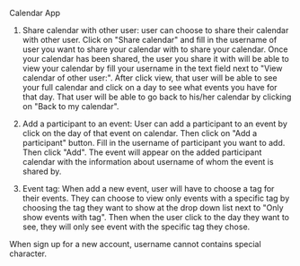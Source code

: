 Calendar App

1. Share calendar with other user: user can choose to share their calendar with other user. Click on "Share calendar" and fill in the username of user you want to share your calendar with to share your calendar. Once your calendar has been shared, the user you share it with will be able to view your calendar by fill your username in the text field next to "View calendar of other user:". After click view, that user will be able to see your full calendar and click on a day to see what events you have for that day. That user will be able to go back to his/her calendar by clicking on "Back to my calendar".

2. Add a participant to an event: User can add a participant to an event by click on the day of that event on calendar. Then click on "Add a participant" button. Fill in the username of participant you want to add. Then click "Add". The event will appear on the added participant calendar with the information about username of whom the event is shared by.

3. Event tag: When add a new event, user will have to choose a tag for their events. They can choose to view only events with a specific tag by choosing the tag they want to show at the drop down list next to "Only show events with tag". Then when the user click to the day they want to see, they will only see event with the specific tag they chose.

When sign up for a new account, username cannot contains special character.
